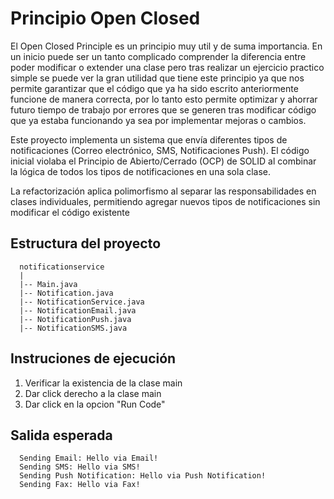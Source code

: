 # Principio Open Closed #

  El Open Closed Principle es un principio muy util y de suma importancia. En un inicio puede ser un tanto complicado comprender la diferencia entre poder modificar o extender una clase pero tras realizar un ejercicio practico simple se puede ver la gran utilidad que tiene este principio ya que nos permite garantizar que el código que ya ha sido escrito anteriormente funcione de manera correcta, por lo tanto esto permite optimizar y ahorrar futuro tiempo de trabajo por errores que se generen tras modificar código que ya estaba funcionando ya sea por implementar mejoras o cambios. 
    
  Este proyecto implementa un sistema que envía diferentes tipos de notificaciones (Correo electrónico, SMS, Notificaciones Push). El código inicial violaba el Principio de Abierto/Cerrado (OCP) de SOLID al combinar la lógica de todos los tipos de notificaciones en una sola clase.
  
  La refactorización aplica polimorfismo al separar las responsabilidades en clases individuales, permitiendo agregar nuevos tipos de notificaciones sin modificar el código existente
  
## Estructura del proyecto ##

```
  notificationservice
  |
  |-- Main.java
  |-- Notification.java
  |-- NotificationService.java
  |-- NotificationEmail.java
  |-- NotificationPush.java
  |-- NotificationSMS.java

```
    
## Instruciones de ejecución ##

  1. Verificar la existencia de la clase main
  2. Dar click derecho a la clase main
  3. Dar click en la opcion "Run Code"
     
## Salida esperada ##

```
  Sending Email: Hello via Email!
  Sending SMS: Hello via SMS!
  Sending Push Notification: Hello via Push Notification!
  Sending Fax: Hello via Fax!

```
